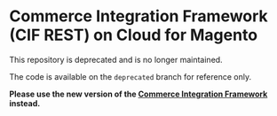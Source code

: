 # Commerce Integration Framework (CIF REST) on Cloud for Magento

This repository is deprecated and is no longer maintained.

The code is available on the `deprecated` branch for reference only.

**Please use the new version of the [Commerce Integration Framework](https://docs.adobe.com/content/help/en/experience-manager-cloud-service/commerce/home.html) instead.**